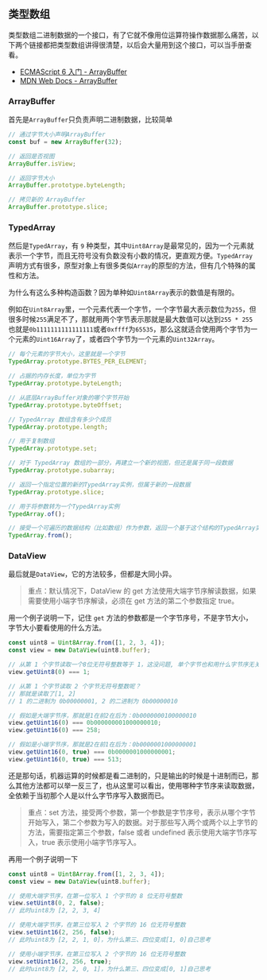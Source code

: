 ## 类型数组

类型数组二进制数据的一个接口，有了它就不像用位运算符操作数据那么痛苦，以下两个链接都把类型数组讲得很清楚，以后会大量用到这个接口，可以当手册查看。

- [ECMAScript 6 入门 - ArrayBuffer](http://es6.ruanyifeng.com/#docs/arraybuffer)
- [MDN Web Docs - ArrayBuffer](https://developer.mozilla.org/zh-CN/docs/Web/JavaScript/Reference/Global_Objects/ArrayBuffer)

### ArrayBuffer

首先是`ArrayBuffer`只负责声明二进制数据，比较简单

```js
// 通过字节大小声明ArrayBuffer
const buf = new ArrayBuffer(32);

// 返回是否视图
ArrayBuffer.isView;

// 返回字节大小
ArrayBuffer.prototype.byteLength;

// 拷贝新的 ArrayBuffer
ArrayBuffer.prototype.slice;
```

### TypedArray

然后是`TypedArray`，有 `9` 种类型，其中`Uint8Array`是最常见的，因为一个元素就表示一个字节，而且无符号没有负数没有小数的情况，更直观方便。`TypedArray`声明方式有很多，原型对象上有很多类似`Array`的原型的方法，但有几个特殊的属性和方法。

为什么有这么多种构造函数？因为单种如`Uint8Array`表示的数值是有限的。

例如在`Uint8Array`里，一个元素代表一个字节，一个字节最大表示数位为`255`，但很多时候`255`满足不了，那就用两个字节表示那就是最大数值可以达到`255 * 255`也就是`0b1111111111111111`或者`0xffff`为`65535`，那么这就适合使用两个字节为一个元素的`Uint16Array`了，或者四个字节为一个元素的`Uint32Array`。

```js
// 每个元素的字节大小，这里就是一个字节
TypedArray.prototype.BYTES_PER_ELEMENT;

// 占据的内存长度，单位为字节
TypedArray.prototype.byteLength;

// 从底层ArrayBuffer对象的哪个字节开始
TypedArray.prototype.byteOffset;

// TypedArray 数组含有多少个成员
TypedArray.prototype.length;

// 用于复制数组
TypedArray.prototype.set;

// 对于 TypedArray 数组的一部分，再建立一个新的视图，但还是属于同一段数据
TypedArray.prototype.subarray;

// 返回一个指定位置的新的TypedArray实例，但属于新的一段数据
TypedArray.prototype.slice;

// 用于将参数转为一个TypedArray实例
TypedArray.of();

// 接受一个可遍历的数据结构（比如数组）作为参数，返回一个基于这个结构的TypedArray实例
TypedArray.from();
```

### DataView

最后就是`DataView`，它的方法较多，但都是大同小异。

> 重点：默认情况下，DataView 的 get 方法使用大端字节序解读数据，如果需要使用小端字节序解读，必须在 get 方法的第二个参数指定 true。

用一个例子说明一下，记住 `get` 方法的参数都是一个字节序号，不是字节大小，字节大小要看使用的什么方法。

```js
const uint8 = Uint8Array.from([1, 2, 3, 4]);
const view = new DataView(uint8.buffer);

// 从第 1 个字节读取一个8位无符号整数等于 1，这没问题, 单个字节也和用什么字节序无关
view.getUint8(0) === 1;

// 从第 1 个字节读取 2 个字节无符号整数呢？
// 那就是读取了[1, 2]
// 1 的二进制为 0b00000001, 2 的二进制为 0b00000010

// 假如是大端字节序，那就是1在前2在后为：0b0000000100000010
view.getUint16(0) === 0b000000001000000010;
view.getUint16(0) === 258;

// 假如是小端字节序，那就是2在前1在后为：0b0000001000000001
view.getUint16(0, true) === 0b0000001000000001;
view.getUint16(0, true) === 513;
```

还是那句话，机器运算的时候都是看二进制的，只是输出的时候是十进制而已，那么其他方法都可以举一反三了，也从这里可以看出，使用哪种字节序来读取数据，全依赖于当初那个人是以什么字节序写入数据而已。

> 重点：set 方法，接受两个参数，第一个参数是字节序号，表示从哪个字节开始写入，第二个参数为写入的数据。对于那些写入两个或两个以上字节的方法，需要指定第三个参数，false 或者 undefined 表示使用大端字节序写入，true 表示使用小端字节序写入。

再用一个例子说明一下

```js
const uint8 = Uint8Array.from([1, 2, 3, 4]);
const view = new DataView(uint8.buffer);

// 使用大端字节序，在第一位写入 1 个字节的 8 位无符号整数
view.setUint8(0, 2, false);
// 此时uint8为 [2, 2, 3, 4]

// 使用大端字节序，在第三位写入 2 个字节的 16 位无符号整数
view.setUint16(2, 256, false);
// 此时uint8为 [2, 2, 1, 0]，为什么第三、四位变成[1, 0]自己思考

// 使用小端字节序，在第三位写入 2 个字节的 16 位无符号整数
view.setUint16(2, 256, true);
// 此时uint8为 [2, 2, 0, 1]，为什么第三、四位变成[0, 1]自己思考
```
